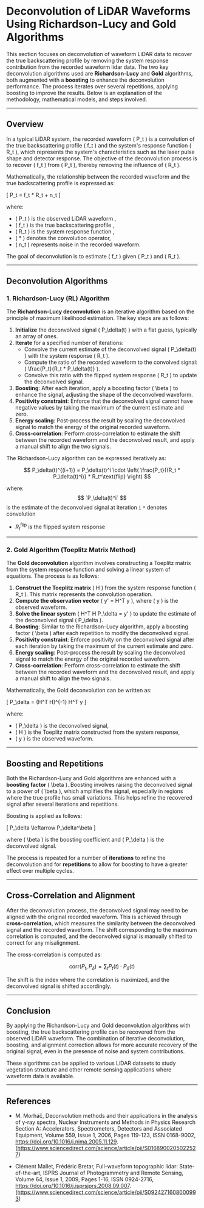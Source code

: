# Deconvolution of LiDAR Waveforms Using Richardson-Lucy and Gold Algorithms

This section focuses on deconvolution of waveform LiDAR data to recover the true backscattering profile by removing the system response contribution from the recorded waveform lidar data. The two key deconvolution algorithms used are **Richardson-Lucy** and **Gold** algorithms, both augmented with a **boosting** to enhance the deconvolution performance. The process iterates over several repetitions, applying boosting to improve the results. Below is an explanation of the methodology, mathematical models, and steps involved.

---

## Overview

In a typical LiDAR system, the recorded waveform \( P_t \) is a convolution of the true backscattering profile \( f_t \) and the system's response function \( R_t \), which represents the system's characteristics such as the laser pulse shape and detector response. The objective of the deconvolution process is to recover \( f_t \) from \( P_t \), thereby removing the influence of \( R_t \).

Mathematically, the relationship between the recorded waveform and the true backscattering profile is expressed as:

\[
P_t = f_t * R_t + n_t
\]

where:
- \( P_t \) is the observed LiDAR waveform ,
- \( f_t \) is the true backscattering profile ,
- \( R_t \) is the system response function ,
- \( * \) denotes the convolution operator,
- \( n_t \) represents noise in the recorded waveform.

The goal of deconvolution is to estimate \( f_t \) given \( P_t \) and \( R_t \).

---

## Deconvolution Algorithms

### 1. Richardson-Lucy (RL) Algorithm

The **Richardson-Lucy deconvolution** is an iterative algorithm based on the principle of maximum likelihood estimation. The key steps are as follows:

1. **Initialize** the deconvolved signal \( P_\delta(t) \) with a flat guess, typically an array of ones.
2. **Iterate** for a specified number of iterations:
    - Convolve the current estimate of the deconvolved signal \( P_\delta(t) \) with the system response \( R_t \).
    - Compute the ratio of the recorded waveform to the convolved signal: \( \frac{P_t}{R_t * P_\delta(t)} \).
    - Convolve this ratio with the flipped system response \( R_t \) to update the deconvolved signal.
3. **Boosting**: After each iteration, apply a boosting factor \( \beta \) to enhance the signal, adjusting the shape of the deconvolved waveform.
4. **Positivity constraint**: Enforce that the deconvolved signal cannot have negative values by taking the maximum of the current estimate and zero.
5. **Energy scaling**: Post-process the result by scaling the deconvolved signal to match the energy of the original recorded waveform.
6. **Cross-correlation**: Perform cross-correlation to estimate the shift between the recorded waveform and the deconvolved result, and apply a manual shift to align the two signals.

The Richardson-Lucy algorithm can be expressed iteratively as:

$$
P_\delta(t)^{(i+1)} = P_\delta(t)^i \cdot \left( \frac{P_t}{(R_t * P_\delta(t)^i)} * R_t^\text{flip} \right)
$$

where:
$$ 
`P_\delta(t)^i` 
$$ is the estimate of the deconvolved signal at iteration `i`
`*` denotes convolution
- $`R_t^\text{flip}`$  is the flipped system response

---

### 2. Gold Algorithm (Toeplitz Matrix Method)

The **Gold deconvolution** algorithm involves constructing a Toeplitz matrix from the system response function and solving a linear system of equations. The process is as follows:

1. **Construct the Toeplitz matrix** \( H \) from the system response function \( R_t \). This matrix represents the convolution operation.
2. **Compute the observation vector** \( y' = H^T y \), where \( y \) is the observed waveform.
3. **Solve the linear system** \( H^T H P_\delta = y' \) to update the estimate of the deconvolved signal \( P_\delta \).
4. **Boosting**: Similar to the Richardson-Lucy algorithm, apply a boosting factor \( \beta \) after each repetition to modify the deconvolved signal.
5. **Positivity constraint**: Enforce positivity on the deconvolved signal after each iteration by taking the maximum of the current estimate and zero.
6. **Energy scaling**: Post-process the result by scaling the deconvolved signal to match the energy of the original recorded waveform.
7. **Cross-correlation**: Perform cross-correlation to estimate the shift between the recorded waveform and the deconvolved result, and apply a manual shift to align the two signals.

Mathematically, the Gold deconvolution can be written as:

\[
P_\delta = (H^T H)^{-1} H^T y
\]

where:
- \( P_\delta \) is the deconvolved signal,
- \( H \) is the Toeplitz matrix constructed from the system response,
- \( y \) is the observed waveform.

---

## Boosting and Repetitions

Both the Richardson-Lucy and Gold algorithms are enhanced with a **boosting factor** \( \beta \). Boosting involves raising the deconvolved signal to a power of \( \beta \), which amplifies the signal, especially in regions where the true profile has small variations. This helps refine the recovered signal after several iterations and repetitions.

Boosting is applied as follows:

\[
P_\delta \leftarrow P_\delta^\beta
\]

where \( \beta \) is the boosting coefficient and \( P_\delta \) is the deconvolved signal.

The process is repeated for a number of **iterations** to refine the deconvolution and for **repetitions** to allow for boosting to have a greater effect over multiple cycles.

---

## Cross-Correlation and Alignment

After the deconvolution process, the deconvolved signal may need to be aligned with the original recorded waveform. This is achieved through **cross-correlation**, which measures the similarity between the deconvolved signal and the recorded waveform. The shift corresponding to the maximum correlation is computed, and the deconvolved signal is manually shifted to correct for any misalignment.

The cross-correlation is computed as:

$$
\text{corr}(P_t, P_\delta) = \sum_{t} P_t(t) \cdot P_\delta(t)
$$

The shift is the index where the correlation is maximized, and the deconvolved signal is shifted accordingly.

---

## Conclusion

By applying the Richardson-Lucy and Gold deconvolution algorithms with boosting, the true backscattering profile can be recovered from the observed LiDAR waveform. The combination of iterative deconvolution, boosting, and alignment correction allows for more accurate recovery of the original signal, even in the presence of noise and system contributions.

These algorithms can be applied to various LiDAR datasets to study vegetation structure and other remote sensing applications where waveform data is available.

---

## References

-   M. Morháč,
    Deconvolution methods and their applications in the analysis of γ-ray spectra,
    Nuclear Instruments and Methods in Physics Research Section A: Accelerators, Spectrometers, Detectors and Associated Equipment,
    Volume 559, Issue 1,
    2006,
    Pages 119-123,
    ISSN 0168-9002,
    https://doi.org/10.1016/j.nima.2005.11.129.
    (https://www.sciencedirect.com/science/article/pii/S0168900205022527)

-   Clément Mallet, Frédéric Bretar,
    Full-waveform topographic lidar: State-of-the-art,
    ISPRS Journal of Photogrammetry and Remote Sensing,
    Volume 64, Issue 1,
    2009,
    Pages 1-16,
    ISSN 0924-2716,
    https://doi.org/10.1016/j.isprsjprs.2008.09.007.
    (https://www.sciencedirect.com/science/article/pii/S0924271608000993)